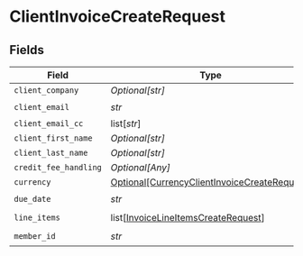 # ClientInvoiceCreateRequest


## Fields

| Field                                                                                                     | Type                                                                                                      | Required                                                                                                  | Description                                                                                               |
| --------------------------------------------------------------------------------------------------------- | --------------------------------------------------------------------------------------------------------- | --------------------------------------------------------------------------------------------------------- | --------------------------------------------------------------------------------------------------------- |
| `client_company`                                                                                          | *Optional[str]*                                                                                           | :heavy_minus_sign:                                                                                        | N/A                                                                                                       |
| `client_email`                                                                                            | *str*                                                                                                     | :heavy_check_mark:                                                                                        | N/A                                                                                                       |
| `client_email_cc`                                                                                         | list[*str*]                                                                                               | :heavy_minus_sign:                                                                                        | N/A                                                                                                       |
| `client_first_name`                                                                                       | *Optional[str]*                                                                                           | :heavy_minus_sign:                                                                                        | N/A                                                                                                       |
| `client_last_name`                                                                                        | *Optional[str]*                                                                                           | :heavy_minus_sign:                                                                                        | N/A                                                                                                       |
| `credit_fee_handling`                                                                                     | *Optional[Any]*                                                                                           | :heavy_minus_sign:                                                                                        | N/A                                                                                                       |
| `currency`                                                                                                | [Optional[CurrencyClientInvoiceCreateRequest]](../../models/shared/currencyclientinvoicecreaterequest.md) | :heavy_minus_sign:                                                                                        | N/A                                                                                                       |
| `due_date`                                                                                                | *str*                                                                                                     | :heavy_check_mark:                                                                                        | N/A                                                                                                       |
| `line_items`                                                                                              | list[[InvoiceLineItemsCreateRequest](../../models/shared/invoicelineitemscreaterequest.md)]               | :heavy_check_mark:                                                                                        | N/A                                                                                                       |
| `member_id`                                                                                               | *str*                                                                                                     | :heavy_check_mark:                                                                                        | N/A                                                                                                       |